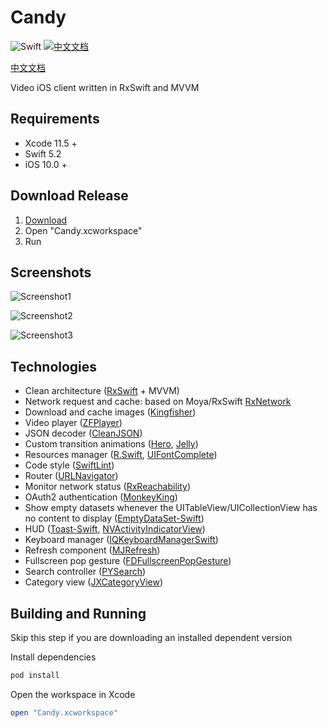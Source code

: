 # Candy

![Swift](https://img.shields.io/badge/Swift-5.2-orange.svg) [![中文文档](https://woolson.gitee.io/npmer-badge/-007ec6-%E4%B8%AD%E6%96%87%E6%96%87%E6%A1%A3-007ec6-github-ffffff-square-gradient-shadow.svg)](https://github.com/InsectQY/Candy/blob/master/README.zh-cn.md)

[中文文档](https://github.com/InsectQY/Candy/blob/master/README.zh-cn.md)

Video iOS client written in RxSwift and MVVM

## Requirements

- Xcode 11.5 +
- Swift 5.2
- iOS 10.0 +

## Download Release

1. [Download](https://github.com/InsectQY/Candy/releases/download/0.1.0/Candy.zip)
2. Open "Candy.xcworkspace"
3. Run

## Screenshots

![Screenshot1](https://ae01.alicdn.com/kf/HTB1cWjjbRKw3KVjSZTE5jcuRpXak.gif)

![Screenshot2](https://ae01.alicdn.com/kf/HTB1p.fdbR1D3KVjSZFy5jbuFpXaN.gif)

![Screenshot3](https://ae01.alicdn.com/kf/HTB1.6_bbL1H3KVjSZFB5jbSMXXaR.gif)

## Technologies

- Clean architecture ([RxSwift](https://github.com/ReactiveX/RxSwift) + MVVM)
- Network request and cache: based on Moya/RxSwift [RxNetwork](<https://github.com/Pircate/RxNetwork>)
- Download and cache images ([Kingfisher](<https://github.com/onevcat/Kingfisher>)) 
- Video player ([ZFPlayer](<https://github.com/renzifeng/ZFPlayer>))
- JSON decoder ([CleanJSON](<https://github.com/Pircate/CleanJSON>))
- Custom transition animations ([Hero](https://github.com/HeroTransitions/Hero), [Jelly](https://github.com/SebastianBoldt/Jelly))
- Resources manager ([R.Swift](https://github.com/mac-cain13/R.swift), [UIFontComplete](https://github.com/Nirma/UIFontComplete))
- Code style ([SwiftLint](https://github.com/realm/SwiftLint))
- Router ([URLNavigator](<https://github.com/devxoul/URLNavigator>))
- Monitor network status ([RxReachability](https://github.com/RxSwiftCommunity/RxReachability))
-  OAuth2 authentication ([MonkeyKing](https://github.com/nixzhu/MonkeyKing))
-  Show empty datasets whenever the UITableView/UICollectionView has no content to display ([EmptyDataSet-Swift](https://github.com/Xiaoye220/EmptyDataSet-Swift))
- HUD ([Toast-Swift](https://github.com/scalessec/Toast-Swift), [NVActivityIndicatorView](https://github.com/ninjaprox/NVActivityIndicatorView))
- Keyboard manager ([IQKeyboardManagerSwift](https://github.com/hackiftekhar/IQKeyboardManager))
- Refresh component ([MJRefresh](<https://github.com/CoderMJLee/MJRefresh>))
- Fullscreen pop gesture ([FDFullscreenPopGesture](https://github.com/forkingdog/FDFullscreenPopGesture))
- Search controller ([PYSearch](https://github.com/ko1o/PYSearch))
- Category view ([JXCategoryView](https://github.com/pujiaxin33/JXCategoryView))
## Building and Running

Skip this step if you are downloading an installed dependent version 

Install dependencies

  ```ruby
  pod install
  ```

Open the workspace in Xcode

  ```ruby
  open "Candy.xcworkspace"
  ```

